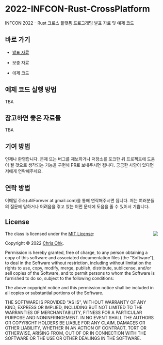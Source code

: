 # 2022-INFCON-Rust-CrossPlatform

INFCON 2022 - Rust 크로스 플랫폼 프로그래밍 발표 자료 및 예제 코드

## 바로 가기

- [발표 자료](./인프콘%202022%20-%20Rust%20크로스%20플랫폼%20프로그래밍.pdf)

- 보충 자료

- 에제 코드

## 예제 코드 실행 방법

TBA

## 참고하면 좋은 자료들

TBA

## 기여 방법

언제나 환영합니다. 문제 또는 버그를 제보하거나 저장소를 포크한 뒤 프로젝트에 도움이 될 것으로 생각되는 기능을 구현해 PR로 보내주시면 됩니다. 궁금한 사항이 있다면 저에게 연락해주세요.

## 연락 방법

이메일 주소(utilForever at gmail.com)를 통해 연락해주시면 됩니다. 저는 여러분들의 질문에 답하거나 어려움을 겪고 있는 어떤 문제에 도움을 줄 수 있어서 기쁩니다.

## License

<img align="right" src="http://opensource.org/trademarks/opensource/OSI-Approved-License-100x137.png">

The class is licensed under the [MIT License](http://opensource.org/licenses/MIT):

Copyright &copy; 2022 [Chris Ohk](http://www.github.com/utilForever).

Permission is hereby granted, free of charge, to any person obtaining a copy of this software and associated documentation files (the "Software"), to deal in the Software without restriction, including without limitation the rights to use, copy, modify, merge, publish, distribute, sublicense, and/or sell copies of the Software, and to permit persons to whom the Software is furnished to do so, subject to the following conditions:

The above copyright notice and this permission notice shall be included in all copies or substantial portions of the Software.

THE SOFTWARE IS PROVIDED "AS IS", WITHOUT WARRANTY OF ANY KIND, EXPRESS OR IMPLIED, INCLUDING BUT NOT LIMITED TO THE WARRANTIES OF MERCHANTABILITY, FITNESS FOR A PARTICULAR PURPOSE AND NONINFRINGEMENT. IN NO EVENT SHALL THE AUTHORS OR COPYRIGHT HOLDERS BE LIABLE FOR ANY CLAIM, DAMAGES OR OTHER LIABILITY, WHETHER IN AN ACTION OF CONTRACT, TORT OR OTHERWISE, ARISING FROM, OUT OF OR IN CONNECTION WITH THE SOFTWARE OR THE USE OR OTHER DEALINGS IN THE SOFTWARE.